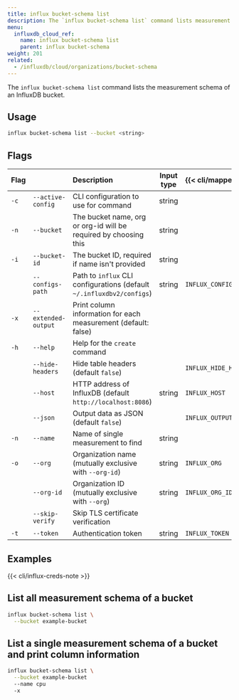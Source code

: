 ```yaml
---
title: influx bucket-schema list
description: The `influx bucket-schema list` command lists measurement schema of an InfluxDB bucket.
menu:
  influxdb_cloud_ref:
    name: influx bucket-schema list
    parent: influx bucket-schema
weight: 201
related:
  - /influxdb/cloud/organizations/bucket-schema
---
```


The `influx bucket-schema list` command lists the measurement schema of an
InfluxDB bucket.

## Usage

```sh
influx bucket-schema list --bucket <string>
```

## Flags

| Flag |                          | Description                                                           | Input type | {{< cli/mapped >}}    |
| :--- | :----------------------- | :-------------------------------------------------------------------- | :--------: | :-------------------- |
| `-c` | `--active-config`        | CLI configuration to use for command                                  |   string   |                       |
| `-n` | `--bucket`               | The bucket name, org or org-id will be required by choosing this      |   string   |                       |
| `-i` | `--bucket-id`            | The bucket ID, required if name isn't provided                        |   string   |
|      | `--configs-path`         | Path to `influx` CLI configurations (default `~/.influxdbv2/configs`) |   string   | `INFLUX_CONFIGS_PATH` |
| `-x` | `--extended-output`      | Print column information for each measurement (default: false)        |            |                       |
| `-h` | `--help`                 | Help for the `create` command                                         |            |                       |
|      | `--hide-headers`         | Hide table headers (default `false`)                                  |            | `INFLUX_HIDE_HEADERS` |
|      | `--host`                 | HTTP address of InfluxDB (default `http://localhost:8086`)            |   string   | `INFLUX_HOST`         |
|      | `--json`                 | Output data as JSON (default `false`)                                 |            | `INFLUX_OUTPUT_JSON`  |
| `-n` | `--name`                 | Name of single measurement to find                                    |   string   |                       |
| `-o` | `--org`                  | Organization name (mutually exclusive with `--org-id`)                |   string   | `INFLUX_ORG`          |
|      | `--org-id`               | Organization ID (mutually exclusive with `--org`)                     |   string   | `INFLUX_ORG_ID`       |
|      | `--skip-verify`          | Skip TLS certificate verification                                     |            |                       |
| `-t` | `--token`                | Authentication token                                                  |   string   | `INFLUX_TOKEN`        |

## Examples

{{< cli/influx-creds-note >}}

## List all measurement schema of a bucket

```sh
influx bucket-schema list \
  --bucket example-bucket
```

## List a single measurement schema of a bucket and print column information
```sh
influx bucket-schema list \
  --bucket example-bucket
  --name cpu
  -x
```
